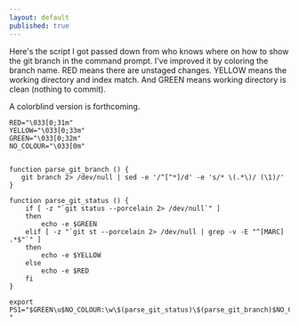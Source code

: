 ```yaml
---
layout: default
published: true
---
```


Here's the script I got passed down from who knows where on how to show the git branch in the command prompt. I've improved it by coloring the branch name. RED means there are unstaged changes. YELLOW means the working directory and index match. And GREEN means working directory is clean (nothing to commit).

A colorblind version is forthcoming.

    RED="\033[0;31m"
    YELLOW="\033[0;33m"
    GREEN="\033[0;32m"
    NO_COLOUR="\033[0m"


    function parse_git_branch () {
       git branch 2> /dev/null | sed -e '/^[^*]/d' -e 's/* \(.*\)/ (\1)/'
    }

    function parse_git_status () {
    	if [ -z "`git status --porcelain 2> /dev/null`" ]
    	then 
    		echo -e $GREEN
    	elif [ -z "`git st --porcelain 2> /dev/null | grep -v -E "^[MARC]  .*$"`" ]
    	then
    		echo -e $YELLOW
    	else
    		echo -e $RED
    	fi
    }

    export PS1="$GREEN\u$NO_COLOUR:\w\$(parse_git_status)\$(parse_git_branch)$NO_COLOUR\$ "